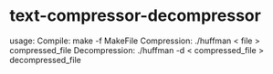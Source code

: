 # text-compressor-decompressor

usage:
Compile: make -f MakeFile
Compression: ./huffman < file > compressed_file
Decompression: ./huffman -d < compressed_file > decompressed_file
